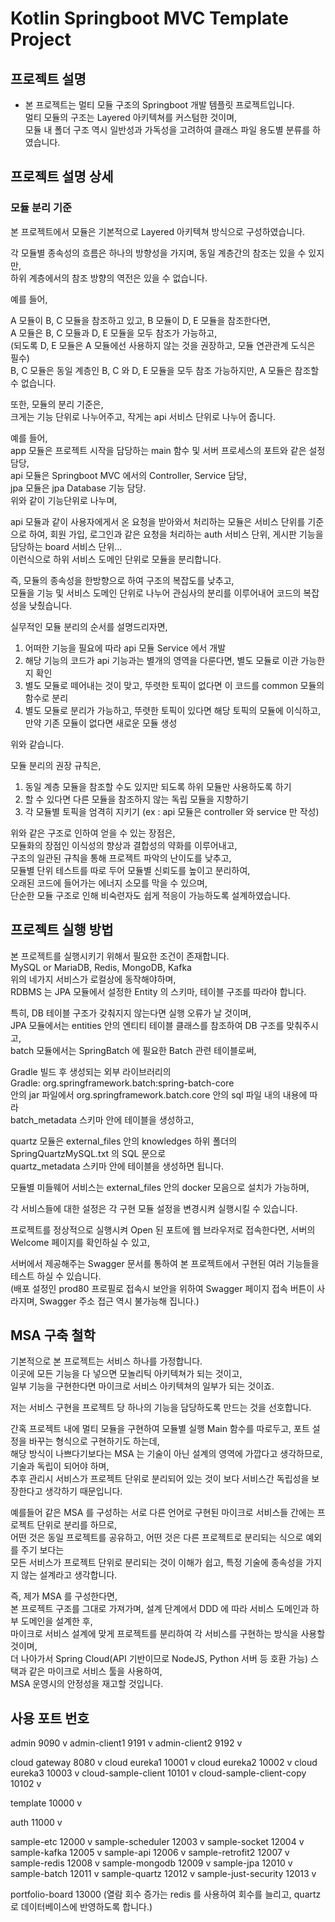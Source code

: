 # Kotlin Springboot MVC Template Project

## 프로젝트 설명

- 본 프로젝트는 멀티 모듈 구조의 Springboot 개발 템플릿 프로젝트입니다.<br>
  멀티 모듈의 구조는 Layered 아키텍쳐를 커스텀한 것이며,<br>
  모듈 내 폴더 구조 역시 일반성과 가독성을 고려하여 클래스 파일 용도별 분류를 하였습니다.

## 프로젝트 설명 상세

### 모듈 분리 기준

본 프로젝트에서 모듈은 기본적으로 Layered 아키텍쳐 방식으로 구성하였습니다.<br>

각 모듈별 종속성의 흐름은 하나의 방향성을 가지며, 동일 계층간의 참조는 있을 수 있지만,<br>
하위 계층에서의 참조 방향의 역전은 있을 수 없습니다.<br>

예를 들어, <br>

A 모듈이 B, C 모듈을 참조하고 있고, B 모듈이 D, E 모듈을 참조한다면,<br>
A 모듈은 B, C 모듈과 D, E 모듈을 모두 참조가 가능하고,<br>
(되도록 D, E 모듈은 A 모듈에선 사용하지 않는 것을 권장하고, 모듈 연관관계 도식은 필수)<br>
B, C 모듈은 동일 계층인 B, C 와 D, E 모듈을 모두 참조 가능하지만, A 모듈은 참조할 수 없습니다.<br>

또한, 모듈의 분리 기준은,<br>
크게는 기능 단위로 나누어주고, 작게는 api 서비스 단위로 나누어 줍니다.<br>

예를 들어,<br>
app 모듈은 프로젝트 시작을 담당하는 main 함수 및 서버 프로세스의 포트와 같은 설정 담당,<br>
api 모듈은 Springboot MVC 에서의 Controller, Service 담당,<br>
jpa 모듈은 jpa Database 기능 담당.<br>
위와 같이 기능단위로 나누며,<br>

api 모듈과 같이 사용자에게서 온 요청을 받아와서 처리하는 모듈은 서비스 단위를 기준으로 하여,
회원 가입, 로그인과 같은 요청을 처리하는 auth 서비스 단위, 게시판 기능을 담당하는 board 서비스 단위...<br>
이런식으로 하위 서비스 도메인 단위로 모듈을 분리합니다.<br>

즉, 모듈의 종속성을 한방향으로 하여 구조의 복잡도를 낮추고,<br>
모듈을 기능 및 서비스 도메인 단위로 나누어 관심사의 분리를 이루어내어 코드의 복잡성을 낮췄습니다.

실무적인 모듈 분리의 순서를 설명드리자면,<br>

1. 어떠한 기능을 필요에 따라 api 모듈 Service 에서 개발
2. 해당 기능의 코드가 api 기능과는 별개의 영역을 다룬다면, 별도 모듈로 이관 가능한지 확인
3. 별도 모듈로 떼어내는 것이 맞고, 뚜렷한 토픽이 없다면 이 코드를 common 모듈의 함수로 분리
4. 별도 모듈로 분리가 가능하고, 뚜렷한 토픽이 있다면 해당 토픽의 모듈에 이식하고, 만약 기존 모듈이 없다면 새로운 모듈 생성

위와 같습니다.<br>

모듈 분리의 권장 규칙은,<br>

1. 동일 계층 모듈을 참조할 수도 있지만 되도록 하위 모듈만 사용하도록 하기
2. 할 수 있다면 다른 모듈을 참조하지 않는 독립 모듈을 지향하기
3. 각 모듈별 토픽을 엄격히 지키기 (ex : api 모듈은 controller 와 service 만 작성)

위와 같은 구조로 인하여 얻을 수 있는 장점은,<br>
모듈화의 장점인 이식성의 향상과 결합성의 약화를 이루어내고,<br>
구조의 일관된 규칙을 통해 프로젝트 파악의 난이도를 낮추고,<br>
모듈별 단위 테스트를 따로 두어 모듈별 신뢰도를 높이고 분리하여,<br>
오래된 코드에 들어가는 에너지 소모를 막을 수 있으며,<br>
단순한 모듈 구조로 인해 비숙련자도 쉽게 적응이 가능하도록 설계하였습니다.

## 프로젝트 실행 방법

본 프로젝트를 실행시키기 위해서 필요한 조건이 존재합니다.<br>
MySQL or MariaDB, Redis, MongoDB, Kafka<br>
위의 네가지 서비스가 로컬상에 동작해야하며,<br>
RDBMS 는 JPA 모듈에서 설정한 Entity 의 스키마, 테이블 구조를 따라야 합니다.<br>

특히, DB 테이블 구조가 갖춰지지 않는다면 실행 오류가 날 것이며,<br>
JPA 모듈에서는 entities 안의 엔티티 테이블 클래스를 참조하여 DB 구조를 맞춰주시고,<br>
batch 모듈에서는 SpringBatch 에 필요한 Batch 관련 테이블로써,<br>

Gradle 빌드 후 생성되는 외부 라이브러리의<br>
Gradle: org.springframework.batch:spring-batch-core<br>
안의 jar 파일에서 org.springframework.batch.core 안의 sql 파일 내의 내용에 따라<br>
batch_metadata 스키마 안에 테이블을 생성하고,<br>

quartz 모듈은 external_files 안의 knowledges 하위 폴더의 SpringQuartzMySQL.txt 의 SQL 문으로<br>
quartz_metadata 스키마 안에 테이블을 생성하면 됩니다.

모듈별 미들웨어 서비스는 external_files 안의 docker 모음으로 설치가 가능하며,<br>

각 서비스들에 대한 설정은 각 구현 모듈 설정을 변경시켜 실행시킬 수 있습니다.<br>

프로젝트를 정상적으로 실행시켜 Open 된 포트에 웹 브라우저로 접속한다면, 서버의 Welcome 페이지를 확인하실 수 있고,<br>

서버에서 제공해주는 Swagger 문서를 통하여 본 프로젝트에서 구현된 여러 기능들을 테스트 하실 수 있습니다.<br>
(배포 설정인 prod80 프로필로 접속시 보안을 위하여 Swagger 페이지 접속 버튼이 사라지며, Swagger 주소 접근 역시 불가능해 집니다.)

## MSA 구축 철학
기본적으로 본 프로젝트는 서비스 하나를 가정합니다.<br>
이곳에 모든 기능을 다 넣으면 모놀리틱 아키텍쳐가 되는 것이고,<br>
일부 기능을 구현한다면 마이크로 서비스 아키텍쳐의 일부가 되는 것이죠.<br>

저는 서비스 구현을 프로젝트 당 하나의 기능을 담당하도록 만드는 것을 선호합니다.<br>

간혹 프로젝트 내에 멀티 모듈을 구현하여 모듈별 실행 Main 함수를 따로두고, 포트 설정을 바꾸는 형식으로 구현하기도 하는데,<br>
해당 방식이 나쁘다기보다는 MSA 는 기술이 아닌 설계의 영역에 가깝다고 생각하므로, 기술과 독립이 되어야 하며,<br>
추후 관리시 서비스가 프로젝트 단위로 분리되어 있는 것이 보다 서비스간 독립성을 보장한다고 생각하기 때문입니다.<br>

예를들어 같은 MSA 를 구성하는 서로 다른 언어로 구현된 마이크로 서비스들 간에는 프로젝트 단위로 분리를 하므로,<br>
어떤 것은 동일 프로젝트를 공유하고, 어떤 것은 다른 프로젝트로 분리되는 식으로 예외를 주기 보다는<br>
모든 서비스가 프로젝트 단위로 분리되는 것이 이해가 쉽고, 특정 기술에 종속성을 가지지 않는 설계라고 생각합니다.<br>

즉, 제가 MSA 를 구성한다면,<br>
본 프로젝트 구조를 그대로 가져가며, 설계 단계에서 DDD 에 따라 서비스 도메인과 하부 도메인을 설계한 후,<br>
마이크로 서비스 설계에 맞게 프로젝트를 분리하여 각 서비스를 구현하는 방식을 사용할 것이며,<br>
더 나아가서 Spring Cloud(API 기반이므로 NodeJS, Python 서버 등 호환 가능) 스택과 같은 마이크로 서비스 툴을 사용하여,<br>
MSA 운영시의 안정성을 재고할 것입니다.

## 사용 포트 번호

admin 9090 v
admin-client1 9191 v
admin-client2 9192 v

cloud gateway 8080 v
cloud eureka1 10001 v
cloud eureka2 10002 v
cloud eureka3 10003 v
cloud-sample-client 10101 v
cloud-sample-client-copy 10102 v

template 10000 v

auth 11000 v

sample-etc 12000 v
sample-scheduler 12003 v
sample-socket 12004 v
sample-kafka 12005 v
sample-api 12006 v
sample-retrofit2 12007 v
sample-redis 12008 v
sample-mongodb 12009 v
sample-jpa 12010 v
sample-batch 12011 v
sample-quartz 12012 v
sample-just-security 12013 v

portfolio-board 13000
(열람 회수 증가는 redis 를 사용하여 회수를 늘리고, quartz로 데이터베이스에 반영하도록 합니다.)